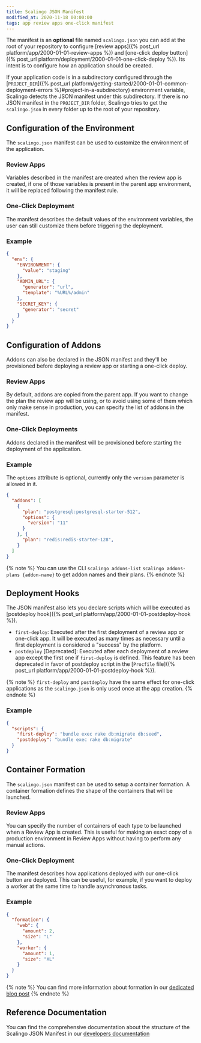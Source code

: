 ```yaml
---
title: Scalingo JSON Manifest
modified_at: 2020-11-18 00:00:00
tags: app review apps one-click manifest
---
```


The manifest is an **optional** file named `scalingo.json` you can add at the
root of your repository to configure [review apps]({% post_url
platform/app/2000-01-01-review-apps %}) and [one-click deploy button]({%
post_url platform/deployment/2000-01-01-one-click-deploy %}). Its intent is to
configure how an application should be created.

If your application code is in a subdirectory configured through the [`PROJECT_DIR`]({% post_url platform/getting-started/2000-01-01-common-deployment-errors %}#project-in-a-subdirectory) environment variable, Scalingo detects the JSON manifest under this subdirectory. If there is no JSON manifest in the `PROJECT_DIR` folder, Scalingo tries to get the `scalingo.json` in every folder up to the root of your repository.

## Configuration of the Environment

The `scalingo.json` manifest can be used to customize the environment of the
application.

### Review Apps

Variables described in the manifest are created when the review app is created,
if one of those variables is present in the parent app environment, it will be
replaced following the manifest rule.

### One-Click Deployment

The manifest describes the default values of the environment variables, the user
can still customize them before triggering the deployment.

### Example

```json
{
  "env": {
    "ENVIRONMENT": {
      "value": "staging"
    },
    "ADMIN_URL": {
      "generator": "url",
      "template": "%URL%/admin"
    },
    "SECRET_KEY": {
      "generator": "secret"
    }
  }
}
```

## Configuration of Addons

Addons can also be declared in the JSON manifest and they'll be provisioned before deploying 
a review app or starting a one-click deploy.

### Review Apps

By default, addons are copied from the parent app. If you want to change the plan the review app
will be using, or to avoid using some of them which only make sense in production, you can specify
the list of addons in the manifest.

### One-Click Deployments

Addons declared in the manifest will be provisioned before starting the deployment of the application.

### Example

The `options` attribute is optional, currently only the `version` parameter is allowed in it.

```json
{
  "addons": [
    {
      "plan": "postgresql:postgresql-starter-512",
      "options": {
        "version": "11"
      }
    }, {
      "plan": "redis:redis-starter-128",
    }
  ]
}
```

{% note %}
You can use the CLI
`scalingo addons-list`
`scalingo addons-plans {addon-name}`
to get addon names and their plans.
{% endnote %}

## Deployment Hooks

The JSON manifest also lets you declare scripts which will be executed as [postdeploy hook]({% post_url platform/app/2000-01-01-postdeploy-hook %}).

* `first-deploy`: Executed after the first deployment of a review app or one-click app. It will be executed as many times as necessary until a first deployment is considered a "success" by the platform.
* `postdeploy` [Deprecated]: Executed after each deployment of a review app except the first one if `first-deploy` is defined. This feature has been deprecated in favor of postdeploy script in the [`Procfile` file]({% post_url platform/app/2000-01-01-postdeploy-hook %}).

{% note %}
`first-deploy` and `postdeploy` have the same effect for one-click applications as the `scalingo.json` is only used once at the app creation.
{% endnote %}

### Example

```json
{
  "scripts": {
    "first-deploy": "bundle exec rake db:migrate db:seed",
    "postdeploy": "bundle exec rake db:migrate"
  }
}
```

## Container Formation

The `scalingo.json` manifest can be used to setup a container formation. A container formation defines the shape of the containers that will be launched.

### Review Apps

You can specify the number of containers of each type to be launched when a Review App is created. This is useful for making an exact copy of a production environment in Review Apps without having to perform any manual actions.

### One-Click Deployment

The manifest describes how applications deployed with our one-click button are deployed. This can be useful, for example, if you want to deploy a worker at the same time to handle asynchronous tasks.

### Example

```json
{
  "formation": {
    "web": {
      "amount": 2,
      "size": "L"
    },
    "worker": {
      "amount": 1,
      "size": "XL"
    }
  }
}
```

{% note %}
You can find more information about formation in our [dedicated blog post](https://scalingo.com/blog/scalingo-json-formation)
{% endnote %}

## Reference Documentation

You can find the comprehensive documentation about the structure of the
Scalingo JSON Manifest in our [developers documentation](https://developers.scalingo.com/scalingo-json-schema)
